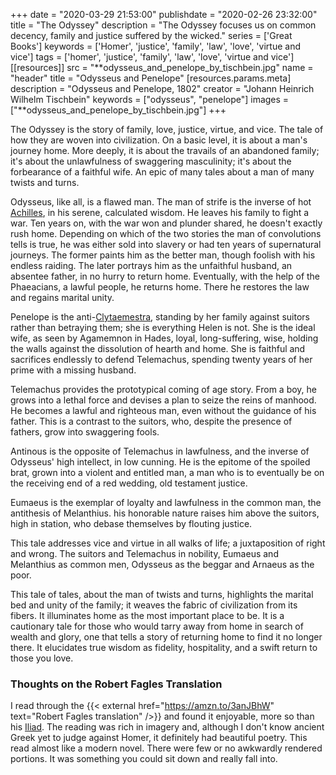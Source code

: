+++
date = "2020-03-29 21:53:00"
publishdate = "2020-02-26 23:32:00"
title = "The Odyssey"
description = "The Odyssey focuses us on common decency, family and justice suffered by the wicked."
series = ['Great Books']
keywords = ['Homer',  'justice', 'family', 'law', 'love', 'virtue and vice']
tags = ['homer', 'justice', 'family', 'law', 'love', 'virtue and vice']
[[resources]]
  src = "**odysseus_and_penelope_by_tischbein.jpg"
  name = "header"
  title = "Odysseus and Penelope"
  [resources.params.meta]
    description = "Odysseus and Penelope, 1802"
    creator = "Johann Heinrich Wilhelm Tischbein"
    keywords = ["odysseus", "penelope"]
images = ["**odysseus_and_penelope_by_tischbein.jpg"]
+++

The Odyssey is the story of family, love, justice, virtue, and vice. The tale of
how they are woven into civilization. On a basic level, it is about a man's
journey home. More deeply, it is about the travails of an abandoned family; it's
about the unlawfulness of swaggering masculinity; it's about the forbearance of
a faithful wife. An epic of many tales about a man of many twists and turns.

Odysseus, like all, is a flawed man. The man of strife is the inverse of hot
[Achilles](/musings/the-iliad), in his serene, calculated wisdom. He leaves his family to fight a war.
Ten years on, with the war won and plunder shared, he doesn't exactly rush home.
Depending on which of the two stories the man of convolutions tells is true, he
was either sold into slavery or had ten years of supernatural journeys. The
former paints him as the better man, though foolish with his endless raiding.
The later portrays him as the unfaithful husband, an absentee father, in no
hurry to return home. Eventually, with the help of the Phaeacians, a lawful
people, he returns home. There he restores the law and regains marital unity.

Penelope is the anti-[Clytaemestra](/musings/the-orestia), standing by her
family against suitors rather than betraying them; she is everything Helen is
not. She is the ideal wife, as seen by Agamemnon in Hades, loyal,
long-suffering, wise, holding the walls against the dissolution of hearth and
home. She is faithful and sacrifices endlessly to defend Telemachus, spending
twenty years of her prime with a missing husband.

Telemachus provides the prototypical coming of age story. From a boy, he grows
into a lethal force and devises a plan to seize the reins of manhood. He becomes
a lawful and righteous man, even without the guidance of his father. This is a
contrast to the suitors, who, despite the presence of fathers, grow into
swaggering fools.

Antinous is the opposite of Telemachus in lawfulness, and the inverse of
Odysseus' high intellect, in low cunning. He is the epitome of the spoiled brat,
grown into a violent and entitled man, a man who is to eventually be on the
receiving end of a red wedding, old testament justice.

Eumaeus is the exemplar of loyalty and lawfulness in the common man, the
antithesis of Melanthius. his honorable nature raises him above the suitors,
high in station, who debase themselves by flouting justice.

This tale addresses vice and virtue in all walks of life; a juxtaposition of
right and wrong. The suitors and Telemachus in nobility, Eumaeus and Melanthius
as common men, Odysseus as the beggar and Arnaeus as the poor.

This tale of tales, about the man of twists and turns, highlights the marital
bed and unity of the family; it weaves the fabric of civilization from its
fibers. It illuminates home as the most important place to be. It is a
cautionary tale for those who would tarry away from home in search of wealth and
glory, one that tells a story of returning home to find it no longer there. It
elucidates true wisdom as fidelity, hospitality, and a swift return to those you
love.

### Thoughts on the Robert Fagles Translation

I read through the 
{{< external href="https://amzn.to/3anJBhW" text="Robert Fagles translation" />}}
and found it enjoyable, more so than his
[Iliad](/musings/the-iliad).  The reading was rich in imagery and, although I
don't know ancient Greek yet to judge against Homer, it definitely had beautiful
poetry. This read almost like a modern novel. There were few or no awkwardly
rendered portions. It was something you could sit down and really fall into.
